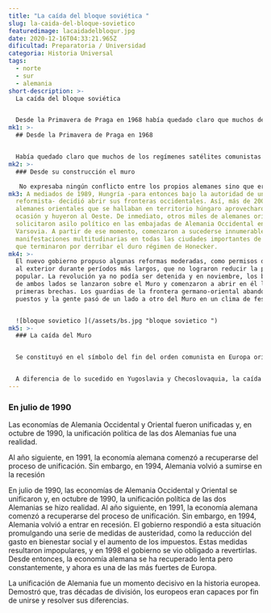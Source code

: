 ```yaml
---
title: "La caída del bloque soviética "
slug: la-caida-del-bloque-sovietico
featuredimage: lacaidadelbloqur.jpg
date: 2020-12-16T04:33:21.965Z
dificultad: Preparatoria / Universidad
categoria: Historia Universal
tags:
  - norte
  - sur
  - alemania
short-description: >-
  La caída del bloque soviética 


  Desde la Primavera de Praga en 1968 había quedado claro que muchos de los regímenes satélites comunistas
mk1: >-
  ## Desde la Primavera de Praga en 1968


  Había quedado claro que muchos de los regímenes satélites comunistas habían perdido su legitimidad y se mantenían en el poder mediante la coerción del estado, o respaldados por la amenaza de invasión soviética 20  después el escenario era muy diferente en la segunda mitad del año 1989 el poder comunista dejó de existir en Polonia, Checoslovaquia, Hungría, Rumania, Bulgaria y la República Democrática Alemana. Poco después le siguieron Yugoslavia y Albania. LA RDA sería muy pronto anexionada por la Alemania Occidental; en Yugoslavia estallaría una guerra civil.
mk2: >-
  ### Desde su construcción el muro

   No expresaba ningún conflicto entre los propios alemanes sino que era el símbolo europeo de la guerra fría entre U.R .S.S. y los EE.UU. En tal sentido, cuando comenzaron los primeros signos de democratización en Polonia y Hungría, el régimen comunista encabezado por Erich Honecker endureció su política represiva y pareció terminar con las esperanzas de reformas de los alemanes orientales.
mk3: A mediados de 1989, Hungría -para entonces bajo la autoridad de un gobierno
  reformista- decidió abrir sus fronteras occidentales. Así, más de 200.000
  alemanes orientales que se hallaban en territorio húngaro aprovecharon la
  ocasión y huyeron al Oeste. De inmediato, otros miles de alemanes orientales
  solicitaron asilo político en las embajadas de Alemania Occidental en Praga y
  Varsovia. A partir de ese momento, comenzaron a sucederse innumerables
  manifestaciones multitudinarias en todas las ciudades importantes de Alemania,
  que terminaron por derribar el duro régimen de Honecker.
mk4: >-
  El nuevo gobierno propuso algunas reformas moderadas, como permisos de viaje
  al exterior durante períodos más largos, que no lograron reducir la presión
  popular. La revolución ya no podía ser detenida y en noviembre, los berlineses
  de ambos lados se lanzaron sobre el Muro y comenzaron a abrir en él las
  primeras brechas. Los guardias de la frontera germano-oriental abandonaron sus
  puestos y la gente pasó de un lado a otro del Muro en un clima de festejos.


  ![bloque sovietico ](/assets/bs.jpg "bloque sovietico ")
mk5: >-
  ### La caída del Muro 


  Se constituyó en el símbolo del fin del orden comunista en Europa oriental y del fin de la Guerra Fría.


  A diferencia de lo sucedido en Yugoslavia y Checoslovaquia, la caída del Muro precipitó las tendencias hacia la unidad alemana. Se iniciaron entonces un conjunto de reformas internas como el acuerdo para crear un banco unificado y determinar la paridad entre las respectivas monedas, poniéndose la fecha del 2 de julio de 1990 para la definitiva unión monetaria y económica. Al fin los alemanes del Este cambian su dinero por marcos alemanes occidentales
---
```

### En julio de 1990

Las economías de Alemania Occidental y Oriental fueron unificadas y, en octubre de 1990, la unificación política de las dos Alemanias fue una realidad.

Al año siguiente, en 1991, la economía alemana comenzó a recuperarse del proceso de unificación. Sin embargo, en 1994, Alemania volvió a sumirse en la recesión

En julio de 1990, las economías de Alemania Occidental y Oriental se unificaron y, en octubre de 1990, la unificación política de las dos Alemanias se hizo realidad. Al año siguiente, en 1991, la economía alemana comenzó a recuperarse del proceso de unificación. Sin embargo, en 1994, Alemania volvió a entrar en recesión. El gobierno respondió a esta situación promulgando una serie de medidas de austeridad, como la reducción del gasto en bienestar social y el aumento de los impuestos. Estas medidas resultaron impopulares, y en 1998 el gobierno se vio obligado a revertirlas. Desde entonces, la economía alemana se ha recuperado lenta pero constantemente, y ahora es una de las más fuertes de Europa.

La unificación de Alemania fue un momento decisivo en la historia europea. Demostró que, tras décadas de división, los europeos eran capaces por fin de unirse y resolver sus diferencias.